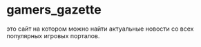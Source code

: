 # gamers_gazette 
это сайт на котором можно найти актуальные новости со всех
популярных игровых порталов.
 
